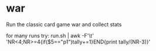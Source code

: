 # war
Run the classic card game war and collect stats

for many runs try:
run.sh | awk -F'\t' 'NR<4;NR>=4{if($5=="p1")tally+=1}END{print tally/(NR-3)}'

